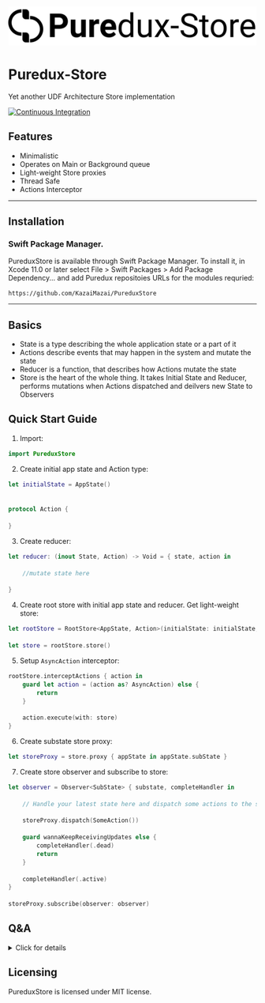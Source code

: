 <p align="center">
  <img src="Logo.svg?raw=true" alt="Sublime's custom image"/>
 </p>
 


# Puredux-Store

Yet another UDF Architecture Store implementation
<p align="left">
    <a href="https://github.com/KazaiMazai/PureduxStore/actions">
        <img src="https://github.com/KazaiMazai/PureduxStore/workflows/Tests/badge.svg" alt="Continuous Integration">
    </a>
</p>

## Features

- Minimalistic 
- Operates on Main or Background queue
- Light-weight Store proxies
- Thread Safe 
- Actions Interceptor 
____________


## Installation
 

### Swift Package Manager.

PureduxStore is available through Swift Package Manager. 
To install it, in Xcode 11.0 or later select File > Swift Packages > Add Package Dependency... and add Puredux repositoies URLs for the modules requried:

```
https://github.com/KazaiMazai/PureduxStore
```
____________

## Basics

- State is a type describing the whole application state or a part of it
- Actions describe events that may happen in the system and mutate the state
- Reducer is a function, that describes how Actions mutate the state
- Store is the heart of the whole thing. It takes Initial State and Reducer, performs mutations when Actions dispatched and deilvers new State to Observers


## Quick Start Guide

1. Import:
```swift
import PureduxStore

```

2. Create initial app state and Action type:

```swift
let initialState = AppState()


protocol Action {

}

```

3. Create reducer:

```swift 
let reducer: (inout State, Action) -> Void = { state, action in

    //mutate state here

}

```

4. Create root store with initial app state and reducer. Get light-weight store:

```swift
let rootStore = RootStore<AppState, Action>(initialState: initialState, reducer: reducer)

let store = rootStore.store()
```

5.  Setup `AsyncAction` interceptor:

```swift
rootStore.interceptActions { action in
    guard let action = (action as? AsyncAction) else {
        return
    }
    
    action.execute(with: store)
}

```

6. Create substate store proxy:

```swift
let storeProxy = store.proxy { appState in appState.subState }

```

7. Create store observer and subscribe to store:


```swift 
let observer = Observer<SubState> { substate, completeHandler in
    
    // Handle your latest state here and dispatch some actions to the store
    
    storeProxy.dispatch(SomeAction())
    
    guard wannaKeepReceivingUpdates else {
        completeHandler(.dead)
        return 
    }
    
    completeHandler(.active)
}

storeProxy.subscribe(observer: observer)

```

## Q&A

<details><summary>Click for details</summary>
<p>


### What is RootStore?

- Although RootStore is called so, it behaves more like a root than a store.
- It plays a role of a factory for light-weight Stores that are created as proxies for the real internal store 
that lives under the hood of a RootStore

### What queue does it operate on?

- By default, it works on a global serial queue with user interactive quality of service, but you can configure it to work on the main dispatch queue.


### What is Store?

- Store is a lightweight store. 
- It's only a proxy to the real store that lives under the hood of a RootStore: it forwards subscribtions and all dispatched Actions to it.
- Store is designed to be passed all over the app safely without extra effort.
- It's threadsafe. Technically it's not, but it forwards everything to a thread safe internal store. 
It allows to dispatch actions, subscribe and unsubscribe from any distpach queue.
- It keeps weak reference to the real store, that allows to avoid creating reference cycles accidentally.


### What's the substate proxy Store?

With Store it's possible to create substate proxies that allows to scope app features effectively.


</p>
</details>


## Licensing

PureduxStore is licensed under MIT license.
